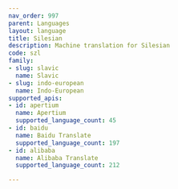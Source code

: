 ```yaml
---
nav_order: 997
parent: Languages
layout: language
title: Silesian
description: Machine translation for Silesian
code: szl
family:
- slug: slavic
  name: Slavic
- slug: indo-european
  name: Indo-European
supported_apis:
- id: apertium
  name: Apertium
  supported_language_count: 45
- id: baidu
  name: Baidu Translate
  supported_language_count: 197
- id: alibaba
  name: Alibaba Translate
  supported_language_count: 212

---
```


